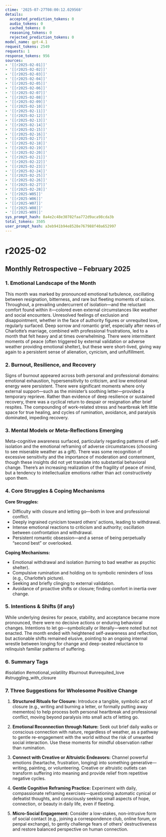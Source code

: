 ```yaml
---
ctime: '2025-07-27T08:00:12.029568'
details:
  accepted_prediction_tokens: 0
  audio_tokens: 0
  cached_tokens: 0
  reasoning_tokens: 0
  rejected_prediction_tokens: 0
model_name: gpt-4.1
request_tokens: 2549
requests: 1
response_tokens: 956
sources:
- '[[r2025-02-01]]'
- '[[r2025-02-02]]'
- '[[r2025-02-03]]'
- '[[r2025-02-04]]'
- '[[r2025-02-05]]'
- '[[r2025-02-06]]'
- '[[r2025-02-07]]'
- '[[r2025-02-08]]'
- '[[r2025-02-09]]'
- '[[r2025-02-10]]'
- '[[r2025-02-11]]'
- '[[r2025-02-12]]'
- '[[r2025-02-13]]'
- '[[r2025-02-14]]'
- '[[r2025-02-15]]'
- '[[r2025-02-16]]'
- '[[r2025-02-17]]'
- '[[r2025-02-18]]'
- '[[r2025-02-19]]'
- '[[r2025-02-20]]'
- '[[r2025-02-21]]'
- '[[r2025-02-22]]'
- '[[r2025-02-23]]'
- '[[r2025-02-24]]'
- '[[r2025-02-25]]'
- '[[r2025-02-26]]'
- '[[r2025-02-27]]'
- '[[r2025-02-28]]'
- '[[r2025-W05]]'
- '[[r2025-W06]]'
- '[[r2025-W07]]'
- '[[r2025-W08]]'
- '[[r2025-W09]]'
sys_prompt_hash: 8a4e2c48e30702faa772d9aca98cda3b
total_tokens: 3505
user_prompt_hash: a3eb941b94e8528e767988f40a652997
---
```

# r2025-02

## Monthly Retrospective – February 2025

### 1. Emotional Landscape of the Month

This month was marked by pronounced emotional turbulence, oscillating between resignation, bitterness, and rare but fleeting moments of solace. Throughout, a prevailing undercurrent of isolation—and the reluctant comfort found within it—colored even external circumstances like weather and social encounters. Unresolved feelings of exclusion and disappointment, whether in the face of authority figures or unrequited love, regularly surfaced. Deep sorrow and romantic grief, especially after news of Charlotte’s marriage, combined with professional frustrations, led to a month that felt heavy and at times overwhelming. There were intermittent moments of peace (often triggered by external validation or adverse weather providing emotional shelter), but these were short-lived, giving way again to a persistent sense of alienation, cynicism, and unfulfillment.

### 2. Burnout, Resilience, and Recovery

Signs of burnout appeared across both personal and professional domains: emotional exhaustion, hypersensitivity to criticism, and low emotional energy were persistent. There were significant moments where only external support—such as the minister’s soothing letter—provided a temporary reprieve. Rather than evidence of deep resilience or sustained recovery, there was a cyclical return to despair or resignation after brief respites. The compounding of work-related stress and heartbreak left little space for true healing, and cycles of rumination, avoidance, and paralysis dominated, impeding recovery.

### 3. Mental Models or Meta-Reflections Emerging

Meta-cognitive awareness surfaced, particularly regarding patterns of self-isolation and the emotional reframing of adverse circumstances (choosing to see miserable weather as a gift). There was some recognition of excessive sensitivity and the importance of moderation and contentment, though these insights did not yet translate into substantial behavioral change. There’s an increasing realization of the fragility of peace of mind, but a tendency to intellectualize emotions rather than act constructively upon them.

### 4. Core Struggles & Coping Mechanisms

**Core Struggles:**
- Difficulty with closure and letting go—both in love and professional conflict.
- Deeply ingrained cynicism toward others’ actions, leading to withdrawal.
- Intense emotional reactions to criticism and authority; oscillation between confrontation and withdrawal.
- Persistent romantic obsession—and a sense of being perpetually “second best” or overlooked.

**Coping Mechanisms:**
- Emotional withdrawal and isolation (turning to bad weather as psychic shelter).
- Compulsive rumination and holding on to symbolic reminders of loss (e.g., Charlotte’s picture).
- Seeking and briefly clinging to external validation.
- Avoidance of proactive shifts or closure; finding comfort in inertia over change.

### 5. Intentions & Shifts (if any)

While underlying desires for peace, stability, and acceptance became more pronounced, there were no decisive actions or enduring behavioral changes. Intentions to let go—symbolically or literally—were noted but not enacted. The month ended with heightened self-awareness and reflection, but actionable shifts remained elusive, pointing to an ongoing internal wrestle between longing for change and deep-seated reluctance to relinquish familiar patterns of suffering.

### 6. Summary Tags

#isolation #emotional_volatility #burnout #unrequited_love #struggling_with_closure

### 7. Three Suggestions for Wholesome Positive Change

1. **Structured Rituals for Closure:** Introduce a tangible, symbolic act of closure (e.g., writing and burning a letter, or formally putting away mementos) to help process both personal heartbreak and professional conflict, moving beyond paralysis into small acts of letting go.

2. **Emotional Reconnection through Nature:** Seek out brief daily walks or conscious connection with nature, regardless of weather, as a pathway to gentle re-engagement with the world without the risk of unwanted social interaction. Use these moments for mindful observation rather than rumination.

3. **Connect with Creative or Altruistic Endeavors:** Channel powerful emotions (heartache, frustration, longing) into something generative—writing, painting, or volunteering. Creative or altruistic outlets can transform suffering into meaning and provide relief from repetitive negative cycles.

4. **Gentle Cognitive Reframing Practice:** Experiment with daily, compassionate reframing exercises—questioning automatic cynical or defeatist thoughts, and consciously seeking small aspects of hope, connection, or beauty in daily life, even if fleeting.

5. **Micro-Social Engagement:** Consider a low-stakes, non-intrusive form of social contact (e.g., joining a correspondence club, online forum, or penpal exchange), to gently challenge fears of others’ destructiveness and restore balanced perspective on human connection.